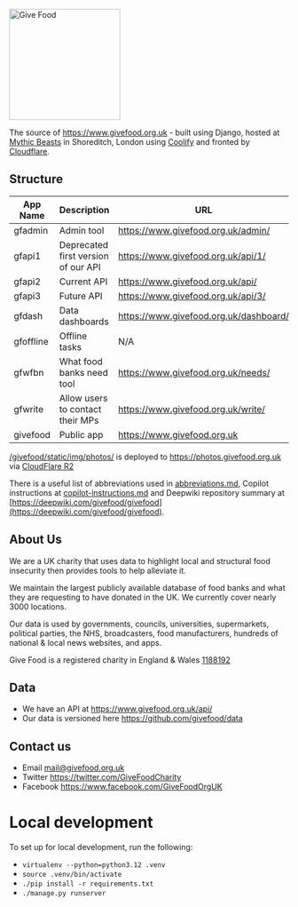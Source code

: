 <img width="200" alt="Give Food" src="https://github.com/givefood/givefood/assets/763913/0b5033f6-a5be-467a-87e4-79b5c33810af"><br>


The source of https://www.givefood.org.uk - built using Django, hosted at [Mythic Beasts](https://www.mythic-beasts.com/) in Shoreditch, London using [Coolify](https://www.coolify.io/) and fronted by [Cloudflare](https://www.cloudflare.com/).

## Structure 
| App Name  | Description                         | URL                                    |
|-----------|-------------------------------------|----------------------------------------|
| gfadmin   | Admin tool                          | https://www.givefood.org.uk/admin/     |
| gfapi1    | Deprecated first version of our API | https://www.givefood.org.uk/api/1/     |
| gfapi2    | Current API                         | https://www.givefood.org.uk/api/       |
| gfapi3    | Future API                          | https://www.givefood.org.uk/api/3/     |
| gfdash    | Data dashboards                     | https://www.givefood.org.uk/dashboard/ |
| gfoffline | Offline tasks                       | N/A                                    |
| gfwfbn    | What food banks need tool           | https://www.givefood.org.uk/needs/     |
| gfwrite   | Allow users to contact their MPs    | https://www.givefood.org.uk/write/     |
| givefood  | Public app                          | https://www.givefood.org.uk            |

[/givefood/static/img/photos/](https://github.com/givefood/givefood/tree/main/givefood/static/img/photos) is deployed to https://photos.givefood.org.uk via [CloudFlare R2](https://developers.cloudflare.com/r2/)

There is a useful list of abbreviations used in [abbreviations.md](abbreviations.md), Copilot instructions at [copilot-instructions.md](/.github/copilot-instructions.md) and Deepwiki repository summary at [https://deepwiki.com/givefood/givefood](https://deepwiki.com/givefood/givefood).

## About Us

We are a UK charity that uses data to highlight local and structural food insecurity then provides tools to help alleviate it.

We maintain the largest publicly available database of food banks and what they are requesting to have donated in the UK. We currently cover nearly 3000 locations.

Our data is used by governments, councils, universities, supermarkets, political parties, the NHS, broadcasters, food manufacturers, hundreds of national & local news websites, and apps.

Give Food is a registered charity in England & Wales [1188192](https://register-of-charities.charitycommission.gov.uk/en/charity-search/-/charity-details/5147019)

## Data

* We have an API at https://www.givefood.org.uk/api/
* Our data is versioned here https://github.com/givefood/data

## Contact us

* Email mail@givefood.org.uk
* Twitter https://twitter.com/GiveFoodCharity
* Facebook https://www.facebook.com/GiveFoodOrgUK

# Local development

To set up for local development, run the following:

 - `virtualenv --python=python3.12 .venv`
 - `source .venv/bin/activate`
 - `./pip install -r requirements.txt`
 - `./manage.py runserver`
